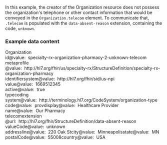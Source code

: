In this example, the creator of the Organization resource does not possess the organization's telephone or other contact information that would be conveyed in the `Organization.telecom` element. To communicate that, `.telecom` is populated with the `data-absent-reason` extension, containing the code,  `unknown`.

<h3>Example data content</h3>

<div class="fm_ex"><span class="emph0">Organization</span><br /><span style="display:inline-block"><span class="emph1">id</span><span style="display:inline-block"><span class="leastEmph fhirValue">@value</span>: &nbsp;<span class="valueEmph">specialty-rx-organization-pharmacy-2-unknown-telecom</span></span></span><br><span style="display:inline-block"><span class="emph1">meta</span><span style="display:inline-block"><span class="emph2">profile</span></span></span><span style="display:inline-block"><span class="leastEmph fhirValue">@value</span>: &nbsp;<span class="valueEmph">http://hl7.org/fhir/us/specialty-rx/StructureDefinition/specialty-rx-organization-pharmacy</span></span><br><span style="display:inline-block"><span class="emph1">identifier</span><span style="display:inline-block"><span class="emph2">system</span></span></span><span style="display:inline-block"><span class="leastEmph fhirValue">@value</span>: &nbsp;<span class="valueEmph">http://hl7.org/fhir/sid/us-npi</span></span><span style="display:inline-block"><span class="emph2">value</span><span style="display:inline-block"><span class="leastEmph fhirValue">@value</span>: &nbsp;<span class="valueEmph">1669512345</span></span></span><br><span style="display:inline-block"><span class="emph1">active</span><span style="display:inline-block"><span class="leastEmph fhirValue">@value</span>: &nbsp;<span class="valueEmph">true</span></span></span><br><span style="display:inline-block"><span class="emph1">type</span><span style="display:inline-block"><span class="emph2">coding</span></span></span><span style="display:inline-block"><span class="emph3">system</span><span style="display:inline-block"><span class="leastEmph fhirValue">@value</span>: &nbsp;<span class="valueEmph">http://terminology.hl7.org/CodeSystem/organization-type</span></span></span><span style="display:inline-block"><span class="emph3">code</span><span style="display:inline-block"><span class="leastEmph fhirValue">@value</span>: &nbsp;<span class="valueEmph">prov</span></span></span><span style="display:inline-block"><span class="emph3">display</span><span style="display:inline-block"><span class="leastEmph fhirValue">@value</span>: &nbsp;<span class="boldValueEmph">Healthcare Provider</span></span></span><br><span style="display:inline-block"><span class="emph1">name</span><span style="display:inline-block"><span class="leastEmph fhirValue">@value</span>: &nbsp;<span class="valueEmph">Our Pharmacy</span></span></span><br><span style="display:inline-block"><span class="emph1">telecom</span><span style="display:inline-block"><span class="emph2">extension</span></span></span><span style="display:inline-block"><span class="leastEmph">@url</span>: &nbsp;<span class="valueEmph">http://hl7.org/fhir/StructureDefinition/data-absent-reason</span></span><span style="display:inline-block"><span class="emph3">valueCode</span><span style="display:inline-block"><span class="leastEmph fhirValue">@value</span>: &nbsp;<span class="valueEmph">unknown</span></span></span><br><span style="display:inline-block"><span class="emph1">address</span><span style="display:inline-block"><span class="emph2">line</span></span></span><span style="display:inline-block"><span class="leastEmph fhirValue">@value</span>: &nbsp;<span class="valueEmph">220 Oak St</span></span><span style="display:inline-block"><span class="emph2">city</span><span style="display:inline-block"><span class="leastEmph fhirValue">@value</span>: &nbsp;<span class="valueEmph">Minneapolis</span></span></span><span style="display:inline-block"><span class="emph2">state</span><span style="display:inline-block"><span class="leastEmph fhirValue">@value</span>: &nbsp;<span class="valueEmph">MN</span></span></span><span style="display:inline-block"><span class="emph2">postalCode</span><span style="display:inline-block"><span class="leastEmph fhirValue">@value</span>: &nbsp;<span class="valueEmph">55008</span></span></span><span style="display:inline-block"><span class="emph2">country</span><span style="display:inline-block"><span class="leastEmph fhirValue">@value</span>: &nbsp;<span class="valueEmph">USA</span></span></span></div>